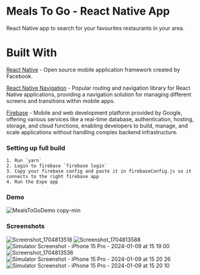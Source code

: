 
# Meals To Go - React Native App

React Native app to search for your favourites restaurants in your area.

# Built With

[React Native](https://reactnative.dev) -  Open source mobile application framework created by Facebook.

[React Native Navigation](https://reactnavigation.org) - Popular routing and navigation library for React Native applications, providing a navigation solution for managing different screens and transitions within mobile apps.

[Firebase](https://firebase.google.com) - Mobile and web development platform provided by Google, offering various services like a real-time database, authentication, hosting, storage, and cloud functions, enabling developers to build, manage, and scale applications without handling complex backend infrastructure.

### Setting up full build

    1. Run `yarn`
    2. Login to firebase `firebase login`
    3. Copy your firebase config and paste it in firebaseConfig.js so it connects to the right firebase app
    4. Run the Expo app
### Demo

![MealsToGoDemo copy-min](https://github.com/Vbabino/RN-MealsToGo/assets/91137272/87c4b080-d7b4-4297-b972-7008580855d4)

### Screenshots

![Screenshot_1704813518](https://github.com/Vbabino/RN-MealsToGo/assets/91137272/0283aa1c-d97d-40cf-bb49-f9fc2509997d)
![Screenshot_1704813588](https://github.com/Vbabino/RN-MealsToGo/assets/91137272/544851a5-6530-453c-892e-65704809fd0d)
![Simulator Screenshot - iPhone 15 Pro - 2024-01-09 at 15 19 00](https://github.com/Vbabino/RN-MealsToGo/assets/91137272/b0e0b46a-9b73-4059-b652-36837add4a48)
![Screenshot_1704813536](https://github.com/Vbabino/RN-MealsToGo/assets/91137272/1d2d1f1e-667c-4faa-8e90-740fce64ef21)
![Simulator Screenshot - iPhone 15 Pro - 2024-01-09 at 15 20 26](https://github.com/Vbabino/RN-MealsToGo/assets/91137272/03b83771-49a3-46b0-988c-51055e162244)
![Simulator Screenshot - iPhone 15 Pro - 2024-01-09 at 15 20 10](https://github.com/Vbabino/RN-MealsToGo/assets/91137272/79acccc4-41b0-4cbc-884d-a8c73e51fa7f)













